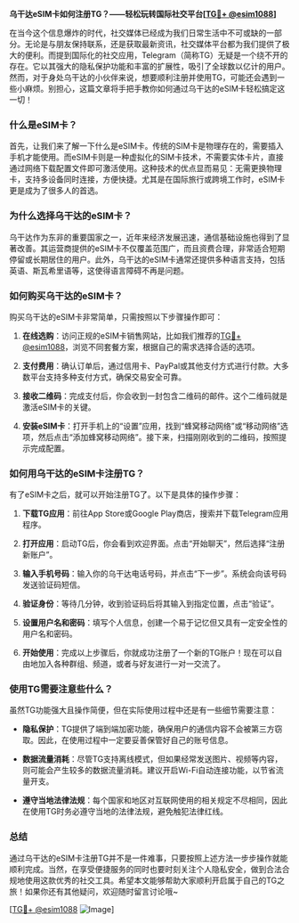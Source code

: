 **乌干达eSIM卡如何注册TG？——轻松玩转国际社交平台[[TG💪+ @esim1088](https://t.me/s/esim1088)]**

在当今这个信息爆炸的时代，社交媒体已经成为我们日常生活中不可或缺的一部分。无论是与朋友保持联系，还是获取最新资讯，社交媒体平台都为我们提供了极大的便利。而提到国际化的社交应用，Telegram（简称TG）无疑是一个绕不开的存在。它以其强大的隐私保护功能和丰富的扩展性，吸引了全球数以亿计的用户。然而，对于身处乌干达的小伙伴来说，想要顺利注册并使用TG，可能还会遇到一些小麻烦。别担心，这篇文章将手把手教你如何通过乌干达的eSIM卡轻松搞定这一切！

### 什么是eSIM卡？

首先，让我们来了解一下什么是eSIM卡。传统的SIM卡是物理存在的，需要插入手机才能使用。而eSIM卡则是一种虚拟化的SIM卡技术，不需要实体卡片，直接通过网络下载配置文件即可激活使用。这种技术的优点显而易见：无需更换物理卡，支持多设备同时连接，方便快捷。尤其是在国际旅行或跨境工作时，eSIM卡更是成为了很多人的首选。

### 为什么选择乌干达的eSIM卡？

乌干达作为东非的重要国家之一，近年来经济发展迅速，通信基础设施也得到了显著改善。其运营商提供的eSIM卡不仅覆盖范围广，而且资费合理，非常适合短期停留或长期居住的用户。此外，乌干达的eSIM卡通常还提供多种语言支持，包括英语、斯瓦希里语等，这使得语言障碍不再是问题。

### 如何购买乌干达的eSIM卡？

购买乌干达的eSIM卡非常简单，只需按照以下步骤操作即可：

1. **在线选购**：访问正规的eSIM卡销售网站，比如我们推荐的[TG💪+ @esim1088](https://t.me/s/esim1088)，浏览不同套餐方案，根据自己的需求选择合适的选项。
   
2. **支付费用**：确认订单后，通过信用卡、PayPal或其他支付方式进行付款。大多数平台支持多种支付方式，确保交易安全可靠。

3. **接收二维码**：完成支付后，你会收到一封包含二维码的邮件。这个二维码就是激活eSIM卡的关键。

4. **安装eSIM卡**：打开手机上的“设置”应用，找到“蜂窝移动网络”或“移动网络”选项，然后点击“添加蜂窝移动网络”。接下来，扫描刚刚收到的二维码，按照提示完成配置。

### 如何用乌干达的eSIM卡注册TG？

有了eSIM卡之后，就可以开始注册TG了。以下是具体的操作步骤：

1. **下载TG应用**：前往App Store或Google Play商店，搜索并下载Telegram应用程序。

2. **打开应用**：启动TG后，你会看到欢迎界面。点击“开始聊天”，然后选择“注册新账户”。

3. **输入手机号码**：输入你的乌干达电话号码，并点击“下一步”。系统会向该号码发送验证码短信。

4. **验证身份**：等待几分钟，收到验证码后将其输入到指定位置，点击“验证”。

5. **设置用户名和密码**：填写个人信息，创建一个易于记忆但又具有一定安全性的用户名和密码。

6. **开始使用**：完成以上步骤后，你就成功注册了一个新的TG账户！现在可以自由地加入各种群组、频道，或者与好友进行一对一交流了。

### 使用TG需要注意些什么？

虽然TG功能强大且操作简便，但在实际使用过程中还是有一些细节需要注意：

- **隐私保护**：TG提供了端到端加密功能，确保用户的通信内容不会被第三方窃取。因此，在使用过程中一定要妥善保管好自己的账号信息。
  
- **数据流量消耗**：尽管TG支持离线模式，但如果经常发送图片、视频等内容，则可能会产生较多的数据流量消耗。建议开启Wi-Fi自动连接功能，以节省流量开支。

- **遵守当地法律法规**：每个国家和地区对互联网使用的相关规定不尽相同，因此在使用TG时务必遵守当地的法律法规，避免触犯法律红线。

### 总结

通过乌干达的eSIM卡注册TG并不是一件难事，只要按照上述方法一步步操作就能顺利完成。当然，在享受便捷服务的同时也要时刻关注个人隐私安全，做到合法合规地使用这款优秀的社交工具。希望本文能够帮助大家顺利开启属于自己的TG之旅！如果你还有其他疑问，欢迎随时留言讨论哦~

[[TG💪+ @esim1088](https://t.me/s/esim1088) ![Image](https://i.postimg.cc/4NQfJmqS/Snipaste-2025-05-13-00-14-12.png)]